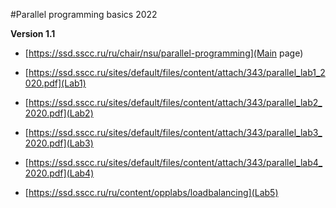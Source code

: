 #Parallel programming basics 2022

**Version 1.1**

- [https://ssd.sscc.ru/ru/chair/nsu/parallel-programming](Main page)

- [https://ssd.sscc.ru/sites/default/files/content/attach/343/parallel_lab1_2020.pdf](Lab1)

- [https://ssd.sscc.ru/sites/default/files/content/attach/343/parallel_lab2_2020.pdf](Lab2)

- [https://ssd.sscc.ru/sites/default/files/content/attach/343/parallel_lab3_2020.pdf](Lab3)

- [https://ssd.sscc.ru/sites/default/files/content/attach/343/parallel_lab4_2020.pdf](Lab4)

- [https://ssd.sscc.ru/ru/content/opplabs/loadbalancing](Lab5)
